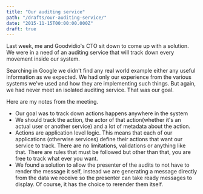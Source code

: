 ```yaml
---
title: "Our auditing service"
path: "/drafts/our-auditing-service/"
date: "2015-11-15T00:00:00.000Z"
draft: true
---
```


Last week, me and Goodvidio's CTO sit down to come up with a solution. We were in a need of an auditing service that will track down every movement inside our system.

Searching in Google we didn't find any real world example either any useful information as we expected. We had only our experience from the various systems we've used and how they are implementing such things. But again, we had never meet an isolated auditing service. That was our goal.

Here are my notes from the meeting.

* Our goal was to track down actions happens anywhere in the system
* We should track the action, the actor of that action(whether it's an actual user or another service) and a lot of metadata about the action.
* Actions are application level logic. This means that each of our applications (otherwise services) define their actions that want our service to track. There are no limitations, validations or anything like that. There are rules that must be followed but other than that, you are free to track what ever you want.
* We found a solution to allow the presenter of the audits to not have to render the message it self, instead we are generating a message directly from the data we receive so the presenter can take ready messages to display. Of course, it has the choice to rerender them itself.
